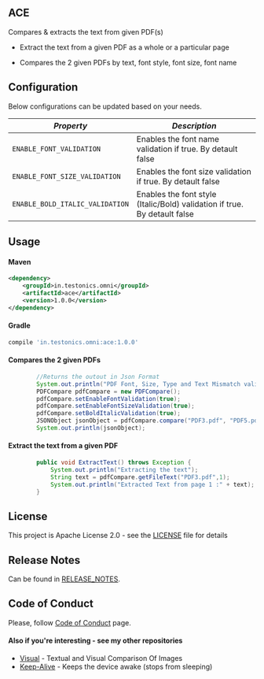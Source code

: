 ## ACE
Compares & extracts the text from given PDF(s)

*   Extract the text from a given PDF as a whole or a particular page

*   Compares the 2 given PDFs by text, font style, font size, font name

## Configuration
Below configurations can be updated based on your needs.

| *Property* | *Description*                                                             |
| --- |---------------------------------------------------------------------------|
| `ENABLE_FONT_VALIDATION` | Enables the font name validation if true. By detault false                |
| `ENABLE_FONT_SIZE_VALIDATION` | Enables the font size validation if true. By detault false                |
| `ENABLE_BOLD_ITALIC_VALIDATION` | Enables the font style (Italic/Bold) validation if true. By detault false |

## Usage

#### Maven
```xml
<dependency>
    <groupId>in.testonics.omni</groupId>
    <artifactId>ace</artifactId>
    <version>1.0.0</version>
</dependency>
```
#### Gradle
```groovy
compile 'in.testonics.omni:ace:1.0.0'
```

#### Compares the 2 given PDFs
```java
        //Returns the outout in Json Format
        System.out.println("PDF Font, Size, Type and Text Mismatch validation");
        PDFCompare pdfCompare = new PDFCompare();
        pdfCompare.setEnableFontValidation(true);
        pdfCompare.setEnableFontSizeValidation(true);
        pdfCompare.setBoldItalicValidation(true);
        JSONObject jsonObject = pdfCompare.compare("PDF3.pdf", "PDF5.pdf", 1);
        System.out.println(jsonObject);
```

#### Extract the text from a given PDF
```java
        public void ExtractText() throws Exception {
            System.out.println("Extracting the text");
            String text = pdfCompare.getFileText("PDF3.pdf",1);
            System.out.println("Extracted Text from page 1 :" + text);
        }
```


## License
This project is Apache License 2.0 - see the [LICENSE](LICENSE) file for details

## Release Notes

Can be found in [RELEASE_NOTES](RELEASE_NOTES.md).

## Code of Conduct
Please, follow [Code of Conduct](CODE_OF_CONDUCT.md) page.

#### Also if you're interesting - see my other repositories
*   [Visual](https://visual.testonics.in/) - Textual and Visual Comparison Of Images
*   [Keep-Alive](https://keepalive.testonics.in/) - Keeps the device awake (stops from sleeping) 
